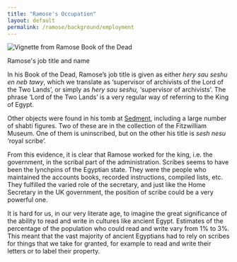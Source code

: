 ```yaml
---
title: "Ramose's Occupation"
layout: default
permalink: /ramose/background/employment
---
```


![Vignette from Ramose Book of the Dead]({{site.baseurl}}/images/name_title.jpg)

Ramose's job title and name

In his Book of the Dead, Ramose’s job title is given as either _hery sau seshu en neb tawy_, which we translate as ‘supervisor of archivists of the Lord of the Two Lands’, or simply as _hery sau seshu,_ ‘supervisor of archivists’. The phrase ‘Lord of the Two Lands’ is a very regular way of referring to the King of Egypt.

Other objects were found in his tomb at [Sedment]({{site.baseurl}}/ramose/background/discovery), including a large number of shabti figures. Two of these are in the collection of the Fitzwilliam Museum. One of them is uninscribed, but on the other his title is _sesh nesu_ ‘royal scribe’.

From this evidence, it is clear that Ramose worked for the king, i.e. the government, in the scribal part of the administration. Scribes seems to have been the lynchpins of the Egyptian state. They were the people who maintained the accounts books, recorded instructions, compiled lists, etc. They fulfilled the varied role of the secretary, and just like the Home Secretary in the UK government, the position of scribe could be a very powerful one.

It is hard for us, in our very literate age, to imagine the great significance of the ability to read and write in cultures like ancient Egypt. Estimates of the percentage of the population who could read and write vary from 1% to 3%. This meant that the vast majority of ancient Egyptians had to rely on scribes for things that we take for granted, for example to read and write their letters or to label their property.

